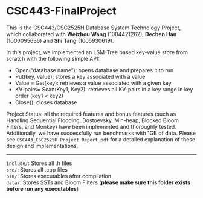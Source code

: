 # CSC443-FinalProject

This is the CSC443/CSC2525H Database System Technology Project, which collaborated with **Weizhou Wang** (1004421262), **Dechen Han** (1006095636) and **Shi Tang** (1005930619).

In this project, we implemented an LSM-Tree based key-value store from scratch with the following simple API:
- Open(“database name”): opens database and prepares it to run
- Put(key, value): stores a key associated with a value
- Value = Get(key): retrieves a value associated with a given key
- KV-pairs= Scan(Key1, Key2): retrieves all KV-pairs in a key range in key order (key1 < key2)
- Close(): closes database

Project Status: all the required features and bonus features (such as Handling Sequential Flooding, Dostoevsky, Min-heap, Blocked Bloom Filters, and Monkey) have been implemented and thoroughly tested. Additionally, we have successfully run benchmarks with 1GB of data. Please see `CSC443_CSC2525H Project Report.pdf` for a detailed explanation of these design and implementations.

---

```include/```: Stores all .h files <br/>
```src/```: Stores all .cpp files <br/>
```bin/```: Stores executables after compilation <br/>
```data/```: Stores SSTs and Bloom Filters (**please make sure this folder exists before run any executables**) <br/>
